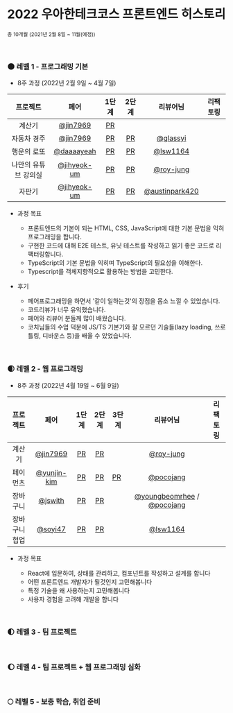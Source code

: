 # 2022 우아한테크코스 프론트엔드 히스토리

<sub>총 10개월 (2021년 2월 8일 ~ 11월(예정))</sub>

<br />

### 🌑 레벨 1 - 프로그래밍 기본

- 8주 과정 (2022년 2월 9일 ~ 4월 7일)

|       프로젝트       |                     페어                     |                                   1단계                                    |                                   2단계                                    |                      리뷰어님                      | 리팩토링 |
| :------------------: | :------------------------------------------: | :------------------------------------------------------------------------: | :------------------------------------------------------------------------: | :------------------------------------------------: | -------- |
|        계산기        |    [@jin7969](https://github.com/jin7969)    |     [PR](https://github.com/woowacourse/javascript-calculator/pull/53)     |                                                                            |                                                    |          |
|     자동차 경주      |    [@jin7969](https://github.com/jin7969)    |     [PR](https://github.com/woowacourse/javascript-racingcar/pull/93)      |     [PR](https://github.com/woowacourse/javascript-racingcar/pull/126)     |       [@glassyi](https://github.com/glassyi)       |          |
|     행운의 로또      |  [@daaaayeah](https://github.com/daaaayeah)  |       [PR](https://github.com/woowacourse/javascript-lotto/pull/119)       |       [PR](https://github.com/woowacourse/javascript-lotto/pull/133)       |       [@lsw1164](https://github.com/lsw1164)       |          |
| 나만의 유튜브 강의실 | [@jihyeok-um](https://github.com/jihyeok-um) | [PR](https://github.com/woowacourse/javascript-youtube-classroom/pull/111) | [PR](https://github.com/woowacourse/javascript-youtube-classroom/pull/146) |      [@roy-jung](https://github.com/roy-jung)      |          |
|        자판기        | [@jihyeok-um](https://github.com/jihyeok-um) |   [PR](https://github.com/woowacourse/javascript-vendingmachine/pull/40)   |   [PR](https://github.com/woowacourse/javascript-vendingmachine/pull/66)   | [@austinpark420](https://github.com/austinpark420) |          |

- 과정 목표

  - 프론트엔드의 기본이 되는 HTML, CSS, JavaScript에 대한 기본 문법을 익혀 프로그래밍을 합니다.
  - 구현한 코드에 대해 E2E 테스트, 유닛 테스트를 작성하고 읽기 좋은 코드로 리팩터링합니다.
  - TypeScript의 기본 문법을 익히며 TypeScript의 필요성을 이해한다.
  - Typescript를 객체지향적으로 활용하는 방법을 고민한다.

- 후기

  - 페어프로그래밍을 하면서 '같이 일하는것'의 장점을 몸소 느낄 수 있었습니다.
  - 코드리뷰가 너무 유익했습니다.
  - 페어와 리뷰어 분들께 많이 배웠습니다.
  - 코치님들의 수업 덕분에 JS/TS 기본기와 잘 모르던 기술들(lazy loading, 쓰로틀링, 디바운스 등)을 배울 수 있었습니다.

<br/>

### 🌒 레벨 2 - 웹 프로그래밍

- 8주 과정 (2022년 4월 19일 ~ 6월 9일)

|   프로젝트    |                     페어                     |                                 1단계                                 |                                 2단계                                 | 3단계                                                        |                                           리뷰어님                                            | 리팩토링 |
| :-----------: | :------------------------------------------: | :-------------------------------------------------------------------: | :-------------------------------------------------------------------: | ------------------------------------------------------------ | :-------------------------------------------------------------------------------------------: | -------- |
|    계산기     |    [@jin7969](https://github.com/jin7969)    |     [PR](https://github.com/woowacourse/react-calculator/pull/34)     |     [PR](https://github.com/woowacourse/react-calculator/pull/78)     |                                                              |                           [@roy-jung](https://github.com/roy-jung)                            |          |
|   페이먼츠    | [@yunjin-kim](https://github.com/yunjin-kim) |      [PR](https://github.com/woowacourse/react-payments/pull/87)      |     [PR](https://github.com/woowacourse/react-payments/pull/142)      | [PR](https://github.com/woowacourse/react-payments/pull/156) |                           [@pocojang](https://github.com/pocojang)                            |          |
|   장바구니    |     [@jswith](https://github.com/jswith)     |   [PR](https://github.com/woowacourse/react-shopping-cart/pull/97)    |   [PR](https://github.com/woowacourse/react-shopping-cart/pull/143)   |                                                              | [@youngbeomrhee](https://github.com/youngbeomrhee) / [@pocojang](https://github.com/pocojang) |          |
| 장바구니 협업 |     [@soyi47](https://github.com/soyi47)     | [PR](https://github.com/woowacourse/react-shopping-cart-prod/pull/18) | [PR](https://github.com/woowacourse/react-shopping-cart-prod/pull/60) |                                                              |                            [@lsw1164](https://github.com/lsw1164)                             |          |

- 과정 목표

  - React에 입문하여, 상태를 관리하고, 컴포넌트를 작성하고 설계를 합니다
  - 어떤 프론트엔드 개발자가 될것인지 고민해봅니다
  - 특정 기술을 왜 사용하는지 고민해봅니다
  - 사용자 경험을 고려해 개발을 합니다

<br/>

### 🌓 레벨 3 - 팀 프로젝트

<br/>

### 🌔 레벨 4 - 팀 프로젝트 + 웹 프로그래밍 심화

<br/>

### 🌕 레벨 5 - 보충 학습, 취업 준비
